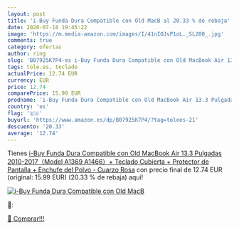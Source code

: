 ```yaml
---
layout: post
title: 'i-Buy Funda Dura Compatible con Old MacB al 20.33 % de rebaja'
date: 2020-07-18 19:45:22
image: 'https://m.media-amazon.com/images/I/41nIOJvP1oL._SL200_.jpg'
comments: true
category: ofertas
author: ring
slug: 'B07925K7P4-es i-Buy Funda Dura Compatible con Old MacBook Air 13.3...'
tags: tole.es, teclado
actualPrice: 12.74 EUR
currency: EUR
price: 12.74
comparePrice: 15.99 EUR
prodname: 'i-Buy Funda Dura Compatible con Old MacBook Air 13.3 Pulgadas 2010-2017（Model A1369 A1466）+ Teclado Cubierta + Protector de Pantalla + Enchufe del Polvo - Cuarzo Rosa'
country: 'es'
flag: '🇪🇸'
buyurl: 'https://www.amazon.es/dp/B07925K7P4/?tag=tolees-21'
descuento: '20.33'
average: '12.74'
---
```


Tienes [i-Buy Funda Dura Compatible con Old MacBook Air 13.3 Pulgadas 2010-2017（Model A1369 A1466）+ Teclado Cubierta + Protector de Pantalla + Enchufe del Polvo - Cuarzo Rosa](https://www.amazon.es/dp/B07925K7P4/?tag=tolees-21) con precio final de  12.74 EUR (original: 15.99 EUR) (20.33 %  de rebaja) aqui!

[![i-Buy Funda Dura Compatible con Old MacB](https://m.media-amazon.com/images/I/41nIOJvP1oL._SL200_.jpg)](https://www.amazon.es/dp/B07925K7P4/?tag=tolees-21)

🔎:


[🛒 Comprar!!!](https://www.amazon.es/dp/B07925K7P4/?tag=tolees-21)
